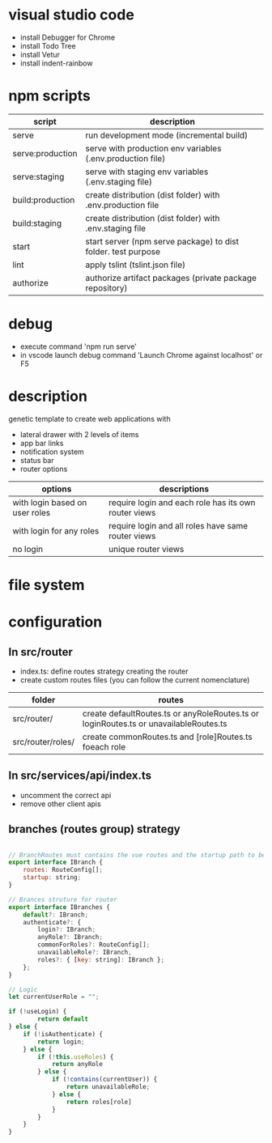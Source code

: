 # visual studio code 
- install Debugger for Chrome
- install Todo Tree
- install Vetur
- install indent-rainbow

# npm scripts
| script | description |
|--      |--           |
|serve   | run development mode (incremental build)  |
|serve:production   | serve with production env variables (.env.production file)  |
|serve:staging   | serve with staging env variables (.env.staging file)  |
|build:production   | create distribution (dist folder) with .env.production file |
|build:staging   | create distribution (dist folder) with .env.staging file |
|start   | start server (npm serve package) to dist folder. test purpose  |
|lint   | apply tslint (tslint.json file)  |
|authorize   |  authorize artifact packages (private package repository) |

# debug
- execute command 'npm run serve'
- in vscode launch debug command 'Launch Chrome against localhost' or F5

# description
genetic template to create web applications with 
- lateral drawer with 2 levels of items
- app bar links
- notification system
- status bar
- router options

| options  | descriptions  |
|--|--|
| with login based on user roles |  require login and each role has its own router views   |
| with login for any roles   |  require login and all roles have same router views  |
| no login   |  unique  router views |

# file system


# configuration 
## In src/router
- index.ts: define routes strategy creating the router 
- create custom routes files (you can follow the current nomenclature)

| folder | routes |
|-- |-- |
| src/router/ | create defaultRoutes.ts or anyRoleRoutes.ts or loginRoutes.ts or unavailableRoutes.ts  |
| src/router/roles/ | create commonRoutes.ts and [role]Routes.ts foeach role |

## In src/services/api/index.ts
- uncomment the correct api
- remove other client apis

## branches (routes group) strategy

``` javascript

// BranchRoutes must contains the vue routes and the startup path to begin o fallback.
export interface IBranch {
    routes: RouteConfig[];
    startup: string;
}

// Brances struture for router
export interface IBranches {
    default?: IBranch;
    authenticate?: {
        login?: IBranch;
        anyRole?: IBranch;
        commonForRoles?: RouteConfig[];
        unavailableRole?: IBranch,
        roles?: { [key: string]: IBranch };
    };
}

// Logic
let currentUserRole = "";

if (!useLogin) {
        return default
} else {
    if (!isAuthenticate) {
        return login;
    } else {
        if (!this.useRoles) {
            return anyRole
        } else {
            if (!contains(currentUser)) {
                return unavailableRole;
            } else {
                return roles[role]
            }
        }
    }
}
```


